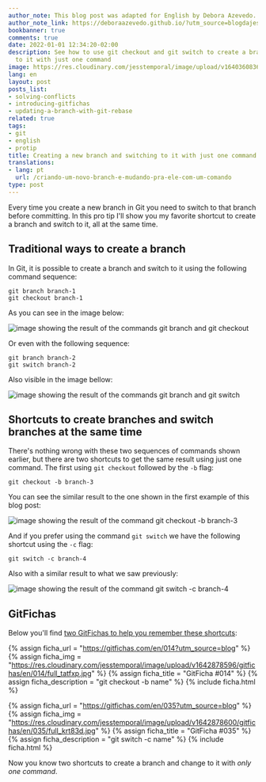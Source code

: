 ```yaml
---
author_note: This blog post was adapted for English by Debora Azevedo.
author_note_link: https://deboraazevedo.github.io/?utm_source=blogdajess
bookbanner: true
comments: true
date: 2022-01-01 12:34:20-02:00
description: See how to use git checkout and git switch to create a branch and switch
  to it with just one command
image: https://res.cloudinary.com/jesstemporal/image/upload/v1640360836/covers/pro_tip_voc9gk.png
lang: en
layout: post
posts_list:
- solving-conflicts
- introducing-gitfichas
- updating-a-branch-with-git-rebase
related: true
tags:
- git
- english
- protip
title: Creating a new branch and switching to it with just one command
translations:
- lang: pt
  url: /criando-um-novo-branch-e-mudando-pra-ele-com-um-comando
type: post
---
```


Every time you create a new branch in Git you need to switch to that branch before committing. In this pro tip I'll show you my favorite shortcut to create a branch and switch to it, all at the same time.

## Traditional ways to create a branch

In Git, it is possible to create a branch and switch to it using the following command sequence:

```console
git branch branch-1
git checkout branch-1
```
As you can see in the image below:

![image showing the result of the commands git branch and git checkout](https://res.cloudinary.com/jesstemporal/image/upload/v1643316044/git-atalhos/git-chekout-branch-fig1_wtfkds.png)

Or even with the following sequence:

```console
git branch branch-2
git switch branch-2
```

Also visible in the image bellow:

![image showing the result of the commands git branch and git switch](https://res.cloudinary.com/jesstemporal/image/upload/v1643316044/git-atalhos/git-switch-branch-fig2_ipahho.png)

## Shortcuts to create branches and switch branches at the same time

There's nothing wrong with these two sequences of commands shown earlier, but there are two shortcuts to get the same result using just one command. The first using `git checkout` followed by the `-b` flag:

```console
git checkout -b branch-3
```

You can see the similar result to the one shown in the first example of this blog post:

![image showing the result of the command git checkout -b branch-3](https://res.cloudinary.com/jesstemporal/image/upload/v1643317261/git-atalhos/git-checkout-b-fig3_qengsz.png)

And if you prefer using the command `git switch` we have the following shortcut using the `-c` flag:

```console
git switch -c branch-4
```

Also with a similar result to what we saw previously:

![image showing the result of the command git switch -c branch-4](https://res.cloudinary.com/jesstemporal/image/upload/v1643317261/git-atalhos/git-switch-c-fig4_xqijaw.png)

## GitFichas

Below you'll find [two GitFichas to help you remember these shortcuts](https://gitfichas.com):

{% assign ficha_url = "https://gitfichas.com/en/014?utm_source=blog" %}
{% assign ficha_img = "https://res.cloudinary.com/jesstemporal/image/upload/v1642878596/gitfichas/en/014/full_tatfxp.jpg" %}
{% assign ficha_title = "GitFicha #014" %}
{% assign ficha_description = "git checkout -b name" %}
{% include ficha.html %}

{% assign ficha_url = "https://gitfichas.com/en/035?utm_source=blog" %}
{% assign ficha_img = "https://res.cloudinary.com/jesstemporal/image/upload/v1642878600/gitfichas/en/035/full_krt83d.jpg" %}
{% assign ficha_title = "GitFicha #035" %}
{% assign ficha_description = "git switch -c name" %}
{% include ficha.html %}

Now you know two shortcuts to create a branch and change to it with _only one command_.

